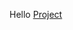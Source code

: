 
Hello
<a href='http://nbviewer.jupyter.org/gist/Keerthivasan-A/45c32328927d953ba0f157a1ddfe7775'>Project</a>
